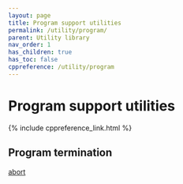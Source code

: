 ```yaml
---
layout: page
title: Program support utilities
permalink: /utility/program/
parent: Utility library
nav_order: 1
has_children: true
has_toc: false
cppreference: /utility/program
---
```


<style>
p {
    padding: 0px;
    margin: 0px;
}
</style>

# Program support utilities

{% include cppreference_link.html %}

## <a id="program-termination"></a> Program termination

[abort](abort.md)
